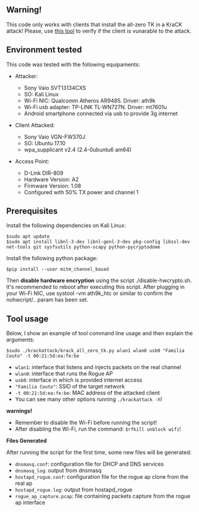 ## Warning!
This code only works with clients that install the all-zero TK in a KraCK attack! Please, use [this tool](https://github.com/lucascouto/krackattacks-scripts) to verify if the client is vunarable to the attack. 

## Environment tested
This code was tested with the following equipaments:
* Attacker:
  * Sony Vaio SVT13134CXS
  * SO: Kali Linux
  * Wi-Fi NIC: Qualcomm Atheros AR9485. Driver: ath9k
  * Wi-Fi usb adapter: TP-LINK TL-WN727N. Driver: mt7601u
  * Android smartphone connected via usb to provide 3g internet

* Client Attacked:
  * Sony Vaio VGN-FW370J
  * SO: Ubuntu 17.10
  * wpa_supplicant v2.4 (2.4-0ubuntu6 am64)

* Access Point:
  * D-Link DIR-809
  * Hardware Version: A2
  * Firmware Version: 1.08
  * Configured with 50% TX power and channel 1

## Prerequisites
Install the following dependencies on Kali Linux:
```
$sudo apt update
$sudo apt install libnl-3-dev libnl-genl-3-dev pkg-config libssl-dev net-tools git sysfsutils python-scapy python-pycryptodome
```
Install the following python package:
```
$pip install --user mitm_channel_based
```
Then **disable hardware encryption** using the script ./disable-hwcrypto.sh. It's recommended to reboot after executing this script. After plugging in your Wi-Fi NIC, use systool -vm ath9k_htc or similar to confirm the nohwcript/.. param has been set. 
 
 ## Tool usage
 Below, I show an example of tool command line usage and then explain the arguments:
 
 ```
 $sudo ./krackattack/krack_all_zero_tk.py wlan1 wlan0 usb0 "Familia Couto" -t 00:21:5d:ea:fe:be
 ```
 * `wlan1`: interface that listens and injects packets on the real channel
 * `wlan0`: interface that runs the Rogue AP
 * `usb0`: interface in which is provided internet access
 * `"Familia Couto"`: SSID of the target network
 * `-t 00:21:5d:ea:fe:be`: MAC address of the attacked client
 * You can see many other options running `./krackattack -h`!
 
 **warnings!**
 * Remember to disable the Wi-Fi before running the script!
 * After disabling the Wi-Fi, run the command: `$rfkill unblock wifi`!
 
 **Files Generated**
 
 After running the script for the first time, some new files will be generated:
 
 * `dnsmasq.conf`: configuration file for DHCP and DNS services
 * `dnsmasq_log`: output from dnsmasq
 * `hostapd_rogue.conf`: configuration file for the rogue ap clone from the real ap
 * `hostapd_rogue.log`: output from hostapd_rogue
 * `rogue_ap_capture.pcap`: file containing packets capture from the rogue ap interface
 
